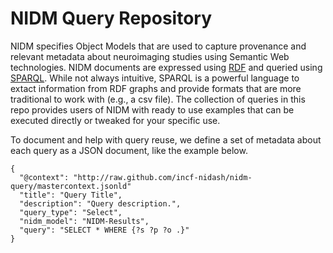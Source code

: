 # NIDM Query Repository
NIDM specifies Object Models that are used to capture provenance and relevant metadata about neuroimaging studies using Semantic Web technologies. NIDM documents are expressed using [RDF][rdf] and queried using [SPARQL][sparql]. While not always intuitive, SPARQL is a powerful language to extact information from RDF graphs and provide formats that are more traditional to work with (e.g., a csv file). The collection of queries in this repo provides users of NIDM with ready to use examples that can be executed directly or tweaked for your specific use.

To document and help with query reuse, we define a set of metadata about each query as a JSON document, like the example below.

```
{
  "@context": "http://raw.github.com/incf-nidash/nidm-query/mastercontext.jsonld"
  "title": "Query Title",
  "description": "Query description.",
  "query_type": "Select",
  "nidm_model": "NIDM-Results",
  "query": "SELECT * WHERE {?s ?p ?o .}"
}
```

[rdf]: http://www.w3.org/RDF/
[sparql]: http://www.w3.org/TR/rdf-sparql-query/
